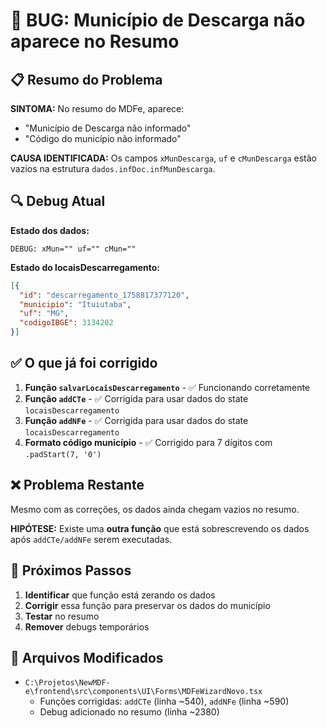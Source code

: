 # 🐛 BUG: Município de Descarga não aparece no Resumo

## 📋 Resumo do Problema

**SINTOMA:** No resumo do MDFe, aparece:
- "Município de Descarga não informado"
- "Código do município não informado"

**CAUSA IDENTIFICADA:** Os campos `xMunDescarga`, `uf` e `cMunDescarga` estão vazios na estrutura `dados.infDoc.infMunDescarga`.

## 🔍 Debug Atual

**Estado dos dados:**
```
DEBUG: xMun="" uf="" cMun=""
```

**Estado do locaisDescarregamento:**
```json
[{
  "id": "descarregamento_1758817377120",
  "municipio": "Ituiutaba",
  "uf": "MG",
  "codigoIBGE": 3134202
}]
```

## ✅ O que já foi corrigido

1. **Função `salvarLocaisDescarregamento`** - ✅ Funcionando corretamente
2. **Função `addCTe`** - ✅ Corrigida para usar dados do state `locaisDescarregamento`
3. **Função `addNFe`** - ✅ Corrigida para usar dados do state `locaisDescarregamento`
4. **Formato código município** - ✅ Corrigido para 7 dígitos com `.padStart(7, '0')`

## ❌ Problema Restante

Mesmo com as correções, os dados ainda chegam vazios no resumo.

**HIPÓTESE:** Existe uma **outra função** que está sobrescrevendo os dados após `addCTe/addNFe` serem executadas.

## 🎯 Próximos Passos

1. **Identificar** que função está zerando os dados
2. **Corrigir** essa função para preservar os dados do município
3. **Testar** no resumo
4. **Remover** debugs temporários

## 📝 Arquivos Modificados

- `C:\Projetos\NewMDF-e\frontend\src\components\UI\Forms\MDFeWizardNovo.tsx`
  - Funções corrigidas: `addCTe` (linha ~540), `addNFe` (linha ~590)
  - Debug adicionado no resumo (linha ~2380)